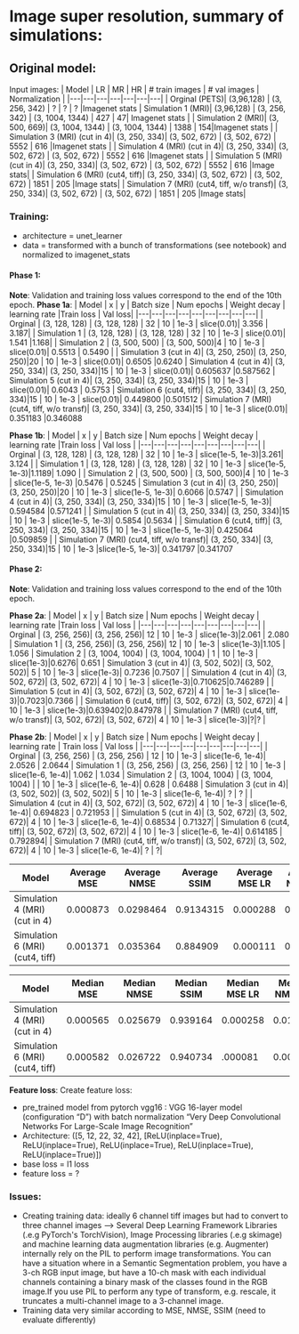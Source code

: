 # Image super resolution, summary of simulations:

## Original model:
Input images:
| Model  |  LR |  MR |  HR | # train images | # val images | Normalization | 
|---|---|---|---|---|---|---|
| Orginal  (PETS)|   (3,96,128) |   (3, 256, 342) |   ? |  ? | ? |Imagenet stats
| Simulation 1  (MRI)| (3,96,128) |   (3, 256, 342) | (3, 1004, 1344) |   427 | 47| Imagenet stats |
| Simulation 2 (MRI)| (3, 500, 669)|  (3, 1004, 1344)  | (3, 1004, 1344)  |  1388 | 154|Imagenet stats |
| Simulation 3 (MRI) (cut in 4)| (3, 250, 334)| (3, 502, 672)  |  (3, 502, 672)  |  5552 | 616 |Imagenet stats |
| Simulation 4 (MRI) (cut in 4)| (3, 250, 334)| (3, 502, 672)  |  (3, 502, 672)  |  5552 | 616 |Imagenet stats |
| Simulation 5 (MRI) (cut in 4)| (3, 250, 334)| (3, 502, 672)  |  (3, 502, 672)  |  5552 | 616 |Image stats|
| Simulation 6 (MRI) (cut4, tiff)| (3, 250, 334)| (3, 502, 672)  |  (3, 502, 672)  |  1851 | 205 |Image stats|
| Simulation 7 (MRI) (cut4, tiff, w/o transf)| (3, 250, 334)| (3, 502, 672)  |  (3, 502, 672)  |  1851 | 205 |Image stats|


### Training: 
- architecture = unet_learner
- data = transformed with a bunch of transformations (see notebook) and normalized to imagenet_stats 

#### Phase 1:
**Note**: Validation and training loss values correspond to the end of the 10th epoch. 
**Phase 1a**:
| Model  | x |  y  | Batch size | Num epochs | Weight decay | learning rate |Train loss |  Val loss|
|---|---|---|---|---|---|---|---|---|
| Orginal  | (3, 128, 128) |  (3, 128, 128) | 32 | 10 | 1e-3 | slice(0.01)| 3.356 |	3.187| 
| Simulation 1  | (3, 128, 128) |  (3, 128, 128) | 32 | 10 | 1e-3 | slice(0.01)| 1.541 |1.168| 
| Simulation 2 |  (3, 500, 500) |   (3, 500, 500)|4 | 10 | 1e-3 | slice(0.01)| 0.5513 |	0.5490 |
| Simulation 3 (cut in 4)|  (3, 250, 250)|  (3, 250, 250)|20 | 10 | 1e-3 | slice(0.01)| 0.6505 |0.6240 
| Simulation 4 (cut in 4)|  (3, 250, 334)|  (3, 250, 334)|15 | 10 | 1e-3 | slice(0.01)| 0.605637 |0.587562 
| Simulation 5 (cut in 4)|  (3, 250, 334)|  (3, 250, 334)|15 | 10 | 1e-3 | slice(0.01)| 0.6043 | 0.5753
| Simulation 6 (cut4, tiff)|  (3, 250, 334)|  (3, 250, 334)|15 | 10 | 1e-3 | slice(0.01)| 0.449800 |0.501512
| Simulation  7 (MRI) (cut4, tiff, w/o transf)|  (3, 250, 334)|  (3, 250, 334)|15 | 10 | 1e-3 | slice(0.01)| 0.351183 |0.346088



**Phase 1b**: 
| Model  |   x |  y  | Batch size | Num epochs | Weight decay | learning rate |Train loss |  Val loss |
|---|---|---|---|---|---|---|---|---|
| Orginal  |   (3, 128, 128) |  (3, 128, 128) | 32 | 10 | 1e-3 | slice(1e-5, 1e-3)|3.261|	3.124 |
| Simulation 1  |   (3, 128, 128) |  (3, 128, 128) | 32 | 10 | 1e-3 | slice(1e-5, 1e-3)|1.1189|	1.090 |
| Simulation 2 | (3, 500, 500) |   (3, 500, 500)|4 | 10 | 1e-3 | slice(1e-5, 1e-3) |0.5476 |	0.5245
| Simulation 3 (cut in 4)|  (3, 250, 250)|  (3, 250, 250)|20 | 10 | 1e-3 | slice(1e-5, 1e-3)| 0.6066 |0.5747 |
| Simulation 4 (cut in 4)|  (3, 250, 334)|  (3, 250, 334)|15 | 10 | 1e-3 | slice(1e-5, 1e-3)| 0.594584 |0.571241 |
| Simulation 5 (cut in 4)|  (3, 250, 334)|  (3, 250, 334)|15 | 10 | 1e-3 | slice(1e-5, 1e-3)| 0.5854 |0.5634 |
| Simulation 6 (cut4, tiff)|  (3, 250, 334)|  (3, 250, 334)|15 | 10 | 1e-3 | slice(1e-5, 1e-3)| 0.425064 |0.509859 |
| Simulation  7 (MRI) (cut4, tiff, w/o transf)|  (3, 250, 334)|  (3, 250, 334)|15 | 10 | 1e-3 |slice(1e-5, 1e-3)| 0.341797 |0.341707 


#### Phase 2:
**Note**: Validation and training loss values correspond to the end of the 10th epoch. 

**Phase 2a**: 
| Model  |   x |  y  | Batch size | Num epochs | Weight decay | learning rate |Train loss |  Val loss |
|---|---|---|---|---|---|---|---|---|
| Orginal  |    (3, 256, 256)|  (3, 256, 256)| 12 | 10 | 1e-3 | slice(1e-3)|2.061 |	2.080
| Simulation 1  |    (3, 256, 256)|  (3, 256, 256)| 12 | 10 | 1e-3 | slice(1e-3)|1.105 |	1.056
| Simulation 2 |  (3, 1004, 1004) |  (3, 1004, 1004) | 1 | 10 | 1e-3 | slice(1e-3)|0.6276|	0.651
| Simulation 3 (cut in 4)|  (3, 502, 502)|  (3, 502, 502)| 5 | 10 | 1e-3 | slice(1e-3)| 0.7236 |0.7507 |
| Simulation 4 (cut in 4)|  (3, 502, 672)|  (3, 502, 672)| 4 | 10 | 1e-3 | slice(1e-3)|0.710625|0.746289 |
| Simulation 5 (cut in 4)|  (3, 502, 672)|  (3, 502, 672)| 4 | 10 | 1e-3 | slice(1e-3)|0.7023|0.7366 |
| Simulation 6 (cut4, tiff)|  (3, 502, 672)|  (3, 502, 672)| 4 | 10 | 1e-3 | slice(1e-3)|0.639402|0.847978 |
| Simulation 7 (MRI) (cut4, tiff, w/o transf)|  (3, 502, 672)|  (3, 502, 672)| 4 | 10 | 1e-3 | slice(1e-3)|?|? |



**Phase 2b**: 
| Model  |   x |  y  | Batch size | Num epochs | Weight decay | learning rate | Train loss |  Val loss |
|---|---|---|---|---|---|---|---|---|
| Orginal  | (3, 256, 256) |  (3, 256, 256) | 12 | 10 | 1e-3 | slice(1e-6, 1e-4)| 2.0526 |	2.0644
| Simulation 1  | (3, 256, 256) |  (3, 256, 256) | 12 | 10 | 1e-3 | slice(1e-6, 1e-4)| 1.062 |	1.034
| Simulation 2 | (3, 1004, 1004) |  (3, 1004, 1004) |  | 10 | 1e-3 | slice(1e-6, 1e-4)| 0.628 |	0.6488
| Simulation 3 (cut in 4)|  (3, 502, 502)|  (3, 502, 502)| 5 | 10 | 1e-3 | slice(1e-6, 1e-4)| ? |	? |
| Simulation 4 (cut in 4)|  (3, 502, 672)|  (3, 502, 672)| 4 | 10 | 1e-3 | slice(1e-6, 1e-4)| 0.694823 |	0.721953 |
| Simulation 5 (cut in 4)|  (3, 502, 672)|  (3, 502, 672)| 4 | 10 | 1e-3 | slice(1e-6, 1e-4)| 0.68534 |	0.71327|
| Simulation 6 (cut4, tiff)|  (3, 502, 672)|  (3, 502, 672)| 4 | 10 | 1e-3 | slice(1e-6, 1e-4)| 0.614185 |	0.792894|
| Simulation 7 (MRI) (cut4, tiff, w/o transf)|  (3, 502, 672)|  (3, 502, 672)| 4 | 10 | 1e-3 | slice(1e-6, 1e-4)| ? |	?|



Model | Average MSE | Average NMSE | Average SSIM | Average MSE LR | Average NMSE LR | Average SSIM LR| 
|---|---|---|---|---|---|---|
| Simulation 4 (MRI) (cut in 4)|0.000873|0.0298464|0.9134315| 0.000288 | 0.0181| 0.9720| 
| Simulation 6 (MRI) (cut4, tiff)|0.001371|0.035364|0.884909|0.000111| 0.011021|0.992113| 

Model | Median MSE | Median NMSE | Median SSIM | Median MSE LR | Median NMSE LR | Median SSIM LR| 
|---|---|---|---|---|---|---|
| Simulation 4 (MRI) (cut in 4)|0.000565|0.025679 | 0.939164| 0.000258 | 0.016857| 0.975474| 
| Simulation 6 (MRI) (cut4, tiff)|0.000582|0.026722|0.940734|.000081| 0.009626|0.994210| 

**Feature loss**: 
Create feature loss: 
- pre_trained model from pytorch vgg16 : VGG 16-layer model (configuration “D”) with batch normalization “Very Deep Convolutional Networks For Large-Scale Image Recognition”
- Architecture: ([5, 12, 22, 32, 42],
 [ReLU(inplace=True),
	ReLU(inplace=True),
	ReLU(inplace=True),
	ReLU(inplace=True),
	ReLU(inplace=True)])
- base loss = l1 loss
- feature loss = ? 


### Issues: 
- Creating training data: ideally 6 channel tiff images but had to convert to three channel images --> Several Deep Learning Framework Libraries (.e.g PyTorch's TorchVision), Image Processing libraries (.e.g skimage) and machine learning data augmentation libraries (e.g. Augmenter) internally rely on the PIL to perform image transformations. You can have a situation where in a Semantic Segmentation problem, you have a 3-ch RGB input image, but have a 10-ch mask with each individual channels containing a binary mask of the classes found in the RGB image.If you use PIL to perform any type of transform, e.g. rescale, it truncates a multi-channel image to a 3-channel image.
- Training data very similar according to MSE, NMSE, SSIM (need to evaluate differently) 

